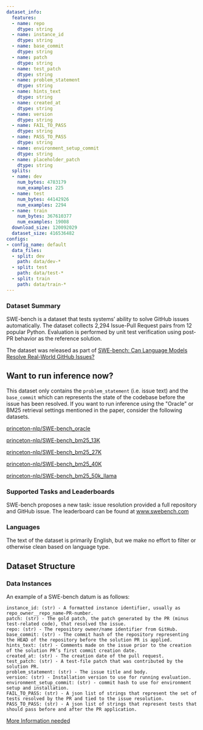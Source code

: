 ```yaml
---
dataset_info:
  features:
  - name: repo
    dtype: string
  - name: instance_id
    dtype: string
  - name: base_commit
    dtype: string
  - name: patch
    dtype: string
  - name: test_patch
    dtype: string
  - name: problem_statement
    dtype: string
  - name: hints_text
    dtype: string
  - name: created_at
    dtype: string
  - name: version
    dtype: string
  - name: FAIL_TO_PASS
    dtype: string
  - name: PASS_TO_PASS
    dtype: string
  - name: environment_setup_commit
    dtype: string 
  - name: placeholder_patch
    dtype: string
  splits:
  - name: dev
    num_bytes: 4783179
    num_examples: 225
  - name: test
    num_bytes: 44142926
    num_examples: 2294
  - name: train
    num_bytes: 367610377
    num_examples: 19008
  download_size: 120092029
  dataset_size: 416536482
configs:
- config_name: default
  data_files:
  - split: dev
    path: data/dev-*
  - split: test
    path: data/test-*
  - split: train
    path: data/train-*
---
```


### Dataset Summary
SWE-bench is a dataset that tests systems’ ability to solve GitHub issues automatically. The dataset collects 2,294 Issue-Pull Request pairs from 12 popular Python. Evaluation is performed by unit test verification using post-PR behavior as the reference solution.

The dataset was released as part of [SWE-bench: Can Language Models Resolve Real-World GitHub Issues?](https://arxiv.org/abs/2310.06770)

## Want to run inference now?
This dataset only contains the `problem_statement` (i.e. issue text) and the `base_commit` which can represents the state of the codebase before the issue has been resolved. If you want to run inference using the "Oracle" or BM25 retrieval settings mentioned in the paper, consider the following datasets.

[princeton-nlp/SWE-bench_oracle](https://huggingface.co/datasets/princeton-nlp/SWE-bench_oracle)

[princeton-nlp/SWE-bench_bm25_13K](https://huggingface.co/datasets/princeton-nlp/SWE-bench_bm25_13K)

[princeton-nlp/SWE-bench_bm25_27K](https://huggingface.co/datasets/princeton-nlp/SWE-bench_bm25_27K)

[princeton-nlp/SWE-bench_bm25_40K](https://huggingface.co/datasets/princeton-nlp/SWE-bench_bm25_40K)

[princeton-nlp/SWE-bench_bm25_50k_llama](https://huggingface.co/datasets/princeton-nlp/SWE-bench_bm25_50k_llama)

### Supported Tasks and Leaderboards
SWE-bench proposes a new task: issue resolution provided a full repository and GitHub issue. The leaderboard can be found at www.swebench.com

### Languages

The text of the dataset is primarily English, but we make no effort to filter or otherwise clean based on language type.

## Dataset Structure

### Data Instances
An example of a SWE-bench datum is as follows:

```
instance_id: (str) - A formatted instance identifier, usually as repo_owner__repo_name-PR-number.
patch: (str) - The gold patch, the patch generated by the PR (minus test-related code), that resolved the issue.
repo: (str) - The repository owner/name identifier from GitHub.
base_commit: (str) - The commit hash of the repository representing the HEAD of the repository before the solution PR is applied.
hints_text: (str) - Comments made on the issue prior to the creation of the solution PR’s first commit creation date.
created_at: (str) - The creation date of the pull request.
test_patch: (str) - A test-file patch that was contributed by the solution PR.
problem_statement: (str) - The issue title and body.
version: (str) - Installation version to use for running evaluation.
environment_setup_commit: (str) - commit hash to use for environment setup and installation.
FAIL_TO_PASS: (str) - A json list of strings that represent the set of tests resolved by the PR and tied to the issue resolution.
PASS_TO_PASS: (str) - A json list of strings that represent tests that should pass before and after the PR application.
```

[More Information needed](https://github.com/huggingface/datasets/blob/main/CONTRIBUTING.md#how-to-contribute-to-the-dataset-cards)